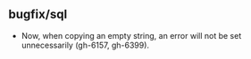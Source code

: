 ## bugfix/sql

* Now, when copying an empty string, an error will not be set
  unnecessarily (gh-6157, gh-6399).
